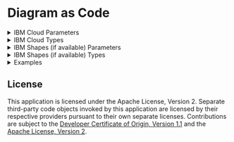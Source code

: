 # Diagram as Code

<details><summary>IBM Cloud Parameters</summary>

1. Diagram
- name
- filename
- folder
- direction = "LR" (default, left to right) or "TB" (top to bottom)
2. Grouping Shapes and Expanded Shapes
- label = primary label (SemiBold font)
- sublabel = secondary label (Regular font)
- direction = "LR" (default, left to right) or "TB" (top to bottom)
- fontname = "IBM Plex Sans" (default) or other Plex font
- fontsize = 14 (default) 
3. Collapsed Shapes
- label = primary label (SemiBold font)
- sublabel = secondary label (Regular font)
- fontname = "IBM Plex Sans" (default) or other Plex font
- fontsize = 14 (default) 
4. Connectors
- label = connector label
- startarrow = "" (no arrow), "arrow" (default), "circle", "diamond", "openarrow", "opencircle", "opendiamond"
- endarrow = "" (no arrow), "arrow" (default), "circle", "diamond", "openarrow", "opencircle", "opendiamond"
- fontname = "IBM Plex Sans" (default) or other Plex font
- fontsize = 14 (default) 

</details>

<details><summary>IBM Cloud Types</summary>

1. Connectors (connectors.py)
- Solid Edge
- Provate Solid Edge
- Public Solid Edge
- Dashed Edge
- Dotted Edge
- Double Edge
- Tunnel Edge 

</details>

<details><summary>IBM Shapes (if available) Parameters</summary>

1. Diagram
- name
- filename
- folder
- direction = "LR" (default, left to right) or "TB" (top to bottom)
2. Grouping Shapes and Expanded Shapes
- label = primary label (SemiBold font)
- sublabel = secondary label (Regular font)
- direction = "LR" (default, left to right) or "TB" (top to bottom)
- linecolor = from IBM Color Palette
- fillcolor = from IBM Color Palette
- linewidth = 1 (default) 
- icon = name of icon
- fontname = "IBM Plex Sans" (default) or other Plex font
- fontsize = 14 (default) 
3. Collapsed Shapes
- label = primary label (SemiBold font)
- sublabel = secondary label (Regular font)
- linecolor = from IBM Color Palette
- fillcolor = from IBM Color Palette
- icon = name of icon
- fontname = "IBM Plex Sans" (default) or other Plex font
- fontsize = 14 (default) 
4. Connectors
- label = connector label
- startarrow = "" (no arrow), "arrow" (default), "circle", "diamond", "openarrow", "opencircle", "opendiamond"
- endarrow = "" (no arrow), "arrow" (default), "circle", "diamond", "openarrow", "opencircle", "opendiamond"
- color = from IBM Color Palette
- width = 1 (default) 
- fontname = "IBM Plex Sans" (default) or other Plex font
- fontsize = 14 (default) 

</details>

<details><summary>IBM Shapes (if available) Types</summary>

1. Connectors (connectors.py)
- Solid Edge
- Dashed Edge
- Long Dashed Edge
- Dotted Edge
- Double Edge
- Tunnel Edge 

</details>

<details><summary>Examples</summary>

1. [VSI on VPC Landing Zone](examples/slzvsi.md)
2. [Power Virtual Server with VPC Landing Zone](examples/slzpowervs.md)

</details>

## License

This application is licensed under the Apache License, Version 2.  Separate third-party code objects invoked by this application are licensed by their respective providers pursuant to their own separate licenses.  Contributions are subject to the [Developer Certificate of Origin, Version 1.1](https://developercertificate.org/) and the [Apache License, Version 2](https://www.apache.org/licenses/LICENSE-2.0.txt).
